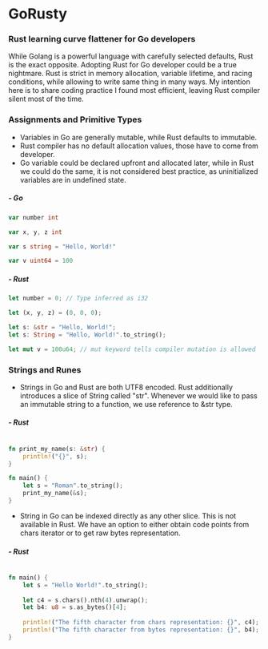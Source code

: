 # GoRusty
### Rust learning curve flattener for Go developers


While Golang is a powerful language with carefully selected defaults, Rust is the exact opposite. 
Adopting Rust for Go developer could be a true nightmare. 
Rust is strict in memory allocation, variable lifetime, and racing conditions, while allowing to write 
same thing in many ways. My intention here is to share coding practice I found most efficient, leaving Rust compiler 
silent most of the time.  

 
### Assignments and Primitive Types
- Variables in Go are generally mutable, while Rust defaults to immutable. 
- Rust compiler has no default allocation values, those have to come from developer.
- Go variable could be declared upfront and allocated later, while in Rust we could do the same, it is not considered best practice, as uninitialized variables are in undefined state.

##### - Go
```go
var number int 

var x, y, z int

var s string = "Hello, World!"

var v uint64 = 100
```
##### - Rust
```rust
let number = 0; // Type inferred as i32

let (x, y, z) = (0, 0, 0);

let s: &str = "Hello, World!";
let s: String = "Hello, World!".to_string();

let mut v = 100u64; // mut keyword tells compiler mutation is allowed
```

### Strings and Runes
- Strings in Go and Rust are both UTF8 encoded. Rust additionally introduces a slice of String called "str". Whenever we would like to pass an immutable string to a function, we use reference to &str type.

##### - Rust
```rust

fn print_my_name(s: &str) {
    println!("{}", s);
}

fn main() {
    let s = "Roman".to_string();
    print_my_name(&s);
}
```


- String in Go can be indexed directly as any other slice. This is not available in Rust. We have an option to either obtain code points from chars iterator or to get raw bytes representation. 

##### - Rust
```rust

fn main() {
    let s = "Hello World!".to_string();
    
    let c4 = s.chars().nth(4).unwrap();
    let b4: u8 = s.as_bytes()[4];
    
    println!("The fifth character from chars representation: {}", c4);
    println!("The fifth character from bytes representation: {}", b4);
}
```
